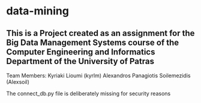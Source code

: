 # data-mining

## This is a Project created as an assignment for the Big Data Management Systems course of the Computer Engineering and Informatics Department of the University of Patras

Team Members:
Kyriaki Lioumi (kyrlm)
Alexandros Panagiotis Soilemezidis (Alexsoil)

The connect_db.py file is deliberately missing for security reasons
